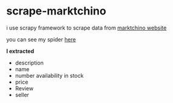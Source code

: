 # scrape-marktchino
i use scrapy framework to scrape data from [marktchino website](https://www.marketchino.com/en/handmade.html)

you can see my spider [here](https://github.com/eslamaboushashaa/scrape-marktchino/blob/76e3d63530bbc2cad134e16d2e8b1f0cd57058e3/markt_scrapy/spiders/market.py)

**I extracted**
- description
- name
- number availability in stock
- price
- Review
- seller
